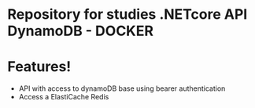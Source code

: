 # Repository for studies .NETcore API DynamoDB - DOCKER 

# Features!

  - API with access to dynamoDB base using bearer authentication
  - Access a ElastiCache Redis
